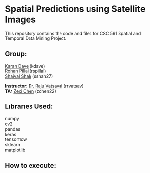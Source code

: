 # Spatial Predictions using Satellite Images
This repository contains the code and files for CSC 591 Spatial and Temporal Data Mining Project.

## Group:

[Karan Dave](mailto:kdave@ncsu.edu) (kdave)<br>
[Rohan Pillai](mailto:rspillai@ncsu.edu) (rspillai)<br>
[Shaival Shah](mailto:sshah27@ncsu.edu) (sshah27)<br>

<b>Instructor:</b> [Dr. Raju Vatsavai](mailto:rrvatsav@ncsu.edu) (rrvatsav)<br>
<b>TA:</b> [Zexi Chen](mailto:zchen22@ncsu.edu) (zchen22)<br>

## Libraries Used:
numpy<br>
cv2<br>
pandas<br>
keras<br>
tensorflow<br>
sklearn<br>
matplotlib<br>

## How to execute:

